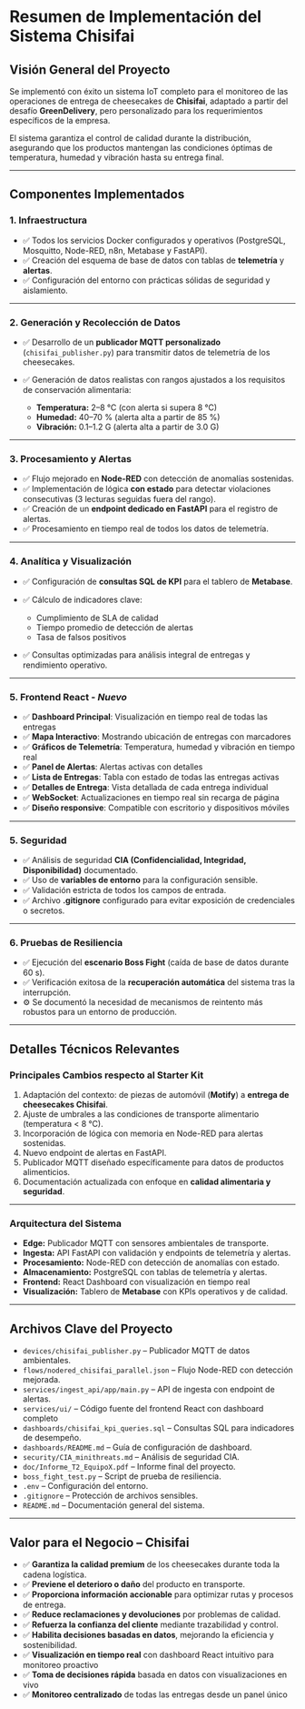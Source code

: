 # **Resumen de Implementación del Sistema Chisifai**

## **Visión General del Proyecto**

Se implementó con éxito un sistema IoT completo para el monitoreo de las operaciones de entrega de cheesecakes de **Chisifai**, adaptado a partir del desafío **GreenDelivery**, pero personalizado para los requerimientos específicos de la empresa.

El sistema garantiza el control de calidad durante la distribución, asegurando que los productos mantengan las condiciones óptimas de temperatura, humedad y vibración hasta su entrega final.

---

## **Componentes Implementados**

### **1. Infraestructura**

* ✅ Todos los servicios Docker configurados y operativos (PostgreSQL, Mosquitto, Node-RED, n8n, Metabase y FastAPI).
* ✅ Creación del esquema de base de datos con tablas de **telemetría** y **alertas**.
* ✅ Configuración del entorno con prácticas sólidas de seguridad y aislamiento.

---

### **2. Generación y Recolección de Datos**

* ✅ Desarrollo de un **publicador MQTT personalizado** (`chisifai_publisher.py`) para transmitir datos de telemetría de los cheesecakes.
* ✅ Generación de datos realistas con rangos ajustados a los requisitos de conservación alimentaria:

  * **Temperatura:** 2–8 °C (con alerta si supera 8 °C)
  * **Humedad:** 40–70 % (alerta alta a partir de 85 %)
  * **Vibración:** 0.1–1.2 G (alerta alta a partir de 3.0 G)

---

### **3. Procesamiento y Alertas**

* ✅ Flujo mejorado en **Node-RED** con detección de anomalías sostenidas.
* ✅ Implementación de lógica **con estado** para detectar violaciones consecutivas (3 lecturas seguidas fuera del rango).
* ✅ Creación de un **endpoint dedicado en FastAPI** para el registro de alertas.
* ✅ Procesamiento en tiempo real de todos los datos de telemetría.

---

### **4. Analítica y Visualización**

* ✅ Configuración de **consultas SQL de KPI** para el tablero de **Metabase**.
* ✅ Cálculo de indicadores clave:

  * Cumplimiento de SLA de calidad
  * Tiempo promedio de detección de alertas
  * Tasa de falsos positivos
* ✅ Consultas optimizadas para análisis integral de entregas y rendimiento operativo.

---

### **5. Frontend React** - *Nuevo*

* ✅ **Dashboard Principal**: Visualización en tiempo real de todas las entregas
* ✅ **Mapa Interactivo**: Mostrando ubicación de entregas con marcadores
* ✅ **Gráficos de Telemetría**: Temperatura, humedad y vibración en tiempo real
* ✅ **Panel de Alertas**: Alertas activas con detalles
* ✅ **Lista de Entregas**: Tabla con estado de todas las entregas activas
* ✅ **Detalles de Entrega**: Vista detallada de cada entrega individual
* ✅ **WebSocket**: Actualizaciones en tiempo real sin recarga de página
* ✅ **Diseño responsive**: Compatible con escritorio y dispositivos móviles

---

### **5. Seguridad**

* ✅ Análisis de seguridad **CIA (Confidencialidad, Integridad, Disponibilidad)** documentado.
* ✅ Uso de **variables de entorno** para la configuración sensible.
* ✅ Validación estricta de todos los campos de entrada.
* ✅ Archivo **.gitignore** configurado para evitar exposición de credenciales o secretos.

---

### **6. Pruebas de Resiliencia**

* ✅ Ejecución del **escenario Boss Fight** (caída de base de datos durante 60 s).
* ✅ Verificación exitosa de la **recuperación automática** del sistema tras la interrupción.
* ⚙️ Se documentó la necesidad de mecanismos de reintento más robustos para un entorno de producción.

---

## **Detalles Técnicos Relevantes**

### **Principales Cambios respecto al Starter Kit**

1. Adaptación del contexto: de piezas de automóvil (**Motify**) a **entrega de cheesecakes Chisifai**.
2. Ajuste de umbrales a las condiciones de transporte alimentario (temperatura < 8 °C).
3. Incorporación de lógica con memoria en Node-RED para alertas sostenidas.
4. Nuevo endpoint de alertas en FastAPI.
5. Publicador MQTT diseñado específicamente para datos de productos alimenticios.
6. Documentación actualizada con enfoque en **calidad alimentaria y seguridad**.

---

### **Arquitectura del Sistema**

* **Edge:** Publicador MQTT con sensores ambientales de transporte.
* **Ingesta:** API FastAPI con validación y endpoints de telemetría y alertas.
* **Procesamiento:** Node-RED con detección de anomalías con estado.
* **Almacenamiento:** PostgreSQL con tablas de telemetría y alertas.
* **Frontend:** React Dashboard con visualización en tiempo real
* **Visualización:** Tablero de **Metabase** con KPIs operativos y de calidad.

---

## **Archivos Clave del Proyecto**

* `devices/chisifai_publisher.py` – Publicador MQTT de datos ambientales.
* `flows/nodered_chisifai_parallel.json` – Flujo Node-RED con detección mejorada.
* `services/ingest_api/app/main.py` – API de ingesta con endpoint de alertas.
* `services/ui/` – Código fuente del frontend React con dashboard completo
* `dashboards/chisifai_kpi_queries.sql` – Consultas SQL para indicadores de desempeño.
* `dashboards/README.md` – Guía de configuración de dashboard.
* `security/CIA_minithreats.md` – Análisis de seguridad CIA.
* `doc/Informe_T2_EquipoX.pdf` – Informe final del proyecto.
* `boss_fight_test.py` – Script de prueba de resiliencia.
* `.env` – Configuración del entorno.
* `.gitignore` – Protección de archivos sensibles.
* `README.md` – Documentación general del sistema.

---

## **Valor para el Negocio – Chisifai**

* ✅ **Garantiza la calidad premium** de los cheesecakes durante toda la cadena logística.
* ✅ **Previene el deterioro o daño** del producto en transporte.
* ✅ **Proporciona información accionable** para optimizar rutas y procesos de entrega.
* ✅ **Reduce reclamaciones y devoluciones** por problemas de calidad.
* ✅ **Refuerza la confianza del cliente** mediante trazabilidad y control.
* ✅ **Habilita decisiones basadas en datos**, mejorando la eficiencia y sostenibilidad.
* ✅ **Visualización en tiempo real** con dashboard React intuitivo para monitoreo proactivo
* ✅ **Toma de decisiones rápida** basada en datos con visualizaciones en vivo
* ✅ **Monitoreo centralizado** de todas las entregas desde un panel único



